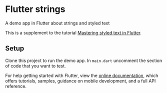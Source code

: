 # Flutter strings

A demo app in Flutter about strings and styled text

This is a supplement to the tutorial [Mastering styled text in Flutter](https://pusher.com/tutorials/styled-text-flutter).

## Setup

Clone this project to run the demo app. In `main.dart` uncomment the section of code that you want to test.

For help getting started with Flutter, view the
[online documentation](https://flutter.io/docs), which offers tutorials,
samples, guidance on mobile development, and a full API reference.